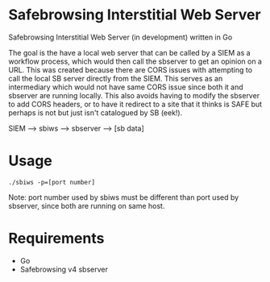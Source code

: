 # Safebrowsing Interstitial Web Server
Safebrowsing Interstitial Web Server (in development) written in Go

The goal is the have a local web server that can be called by a SIEM as a workflow process, which would then call the sbserver to get an opinion on a URL.  This was created because there are CORS issues with attempting to call the local SB server directly from the SIEM. This serves as an intermediary which would not have same CORS issue since both it and sbserver are running locally. This also avoids having to modify the sbserver to add CORS headers, or to have it redirect to a site that it thinks is SAFE but perhaps is not but just isn't catalogued by SB (eek!).

SIEM --> sbiws --> sbserver --> [sb data]

# Usage
```
./sbiws -p=[port number]
```
Note: port number used by sbiws must be different than port used by sbserver, since both are running on same host.

# Requirements
* Go
* Safebrowsing v4 sbserver
